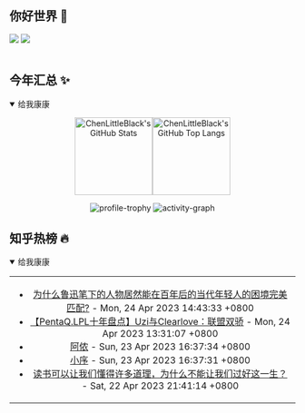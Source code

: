 ## 你好世界 👋

[![](https://img.shields.io/badge/@ChenLittleBlack-1a6c81?style=flat&logo=java&logoColor=1a6c81&label=Java&colorA=ffffff)](https://www.java.com/)
[![](https://img.shields.io/badge/@ChenLittleBlack-41b883?style=flat&logo=vuedotjs&logoColor=41b883&label=Vue&colorA=ffffff)](https://cn.vuejs.org/)

<div align="center">

<img alt="" src="https://readme-typing-svg.herokuapp.com?font=Consolas&center=true&vCenter=true&width=800&height=60&lines=The+traveler+often+arrives%2C+and+the+doer+often+succeeds.">
<img width="800"  height="3" alt="" src="https://camo.githubusercontent.com/82291b0fe831bfc6781e07fc5090cbd0a8b912bb8b8d4fec0696c881834f81ac/68747470733a2f2f70726f626f742e6d656469612f394575424971676170492e676966">

</div>


## 今年汇总 ✨

<details open>

<summary>给我康康</summary>

<div align="center">

<img height="137px" alt="ChenLittleBlack's GitHub Stats" src="https://github-readme-stats-roan-delta.vercel.app/api?username=ChenLittleBlack&hide_title=false&hide_border=true&show_icons=true&include_all_commits=true&line_height=21&bg_color=0,EC6C6C,FFD479,FFFC79,73FA79&theme=graywhite&locale=cn" /><img align="" height="137px" alt="ChenLittleBlack's GitHub Top Langs" src="https://github-readme-stats-roan-delta.vercel.app/api/top-langs/?username=ChenLittleBlack&hide_title=false&hide_border=true&layout=compact&bg_color=0,73FA79,73FDFF,D783FF&theme=graywhite&locale=cn" />

<img alt="profile-trophy" src="https://github-profile-trophy.vercel.app/?username=ChenLittleBlack&theme=algolia&column=-1" />

<img alt="activity-graph" src="https://activity-graph.herokuapp.com/graph?username=ChenLittleBlack&theme=github" />

</div>

</details>


## 知乎热榜 🔥

<details open>

<summary>给我康康</summary>

<div align="center">

<table style="height: 300px;">
<tr>
<td align="center" valign="middle">

<!-- START_SECTION:blog -->
* <a href='http://www.zhihu.com/question/590280689/answer/2966782050?utm_campaign=rss&utm_medium=rss&utm_source=rss&utm_content=title' target='_blank'>为什么鲁迅笔下的人物居然能在百年后的当代年轻人的困境完美匹配?</a> - Mon, 24 Apr 2023 14:43:33 +0800
* <a href='http://zhuanlan.zhihu.com/p/624321133?utm_campaign=rss&utm_medium=rss&utm_source=rss&utm_content=title' target='_blank'>【PentaQ.LPL十年盘点】Uzi与Clearlove：联盟双骄</a> - Mon, 24 Apr 2023 13:31:07 +0800
* <a href='http://zhuanlan.zhihu.com/p/624246667?utm_campaign=rss&utm_medium=rss&utm_source=rss&utm_content=title' target='_blank'>阿侬</a> - Sun, 23 Apr 2023 16:37:34 +0800
* <a href='http://zhuanlan.zhihu.com/p/624245037?utm_campaign=rss&utm_medium=rss&utm_source=rss&utm_content=title' target='_blank'>小序</a> - Sun, 23 Apr 2023 16:37:31 +0800
* <a href='http://www.zhihu.com/question/596704847/answer/2994855919?utm_campaign=rss&utm_medium=rss&utm_source=rss&utm_content=title' target='_blank'>读书可以让我们懂得许多道理，为什么不能让我们过好这一生？</a> - Sat, 22 Apr 2023 21:41:14 +0800
<!-- END_SECTION:blog -->

</td>
</tr>
</table>

</div>
</details>
